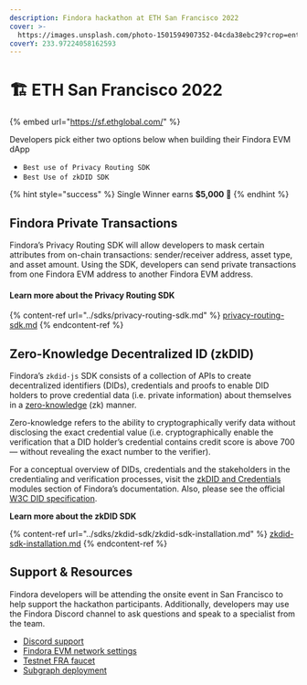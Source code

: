 ```yaml
---
description: Findora hackathon at ETH San Francisco 2022
cover: >-
  https://images.unsplash.com/photo-1501594907352-04cda38ebc29?crop=entropy&cs=tinysrgb&fm=jpg&ixid=MnwxOTcwMjR8MHwxfHNlYXJjaHwxfHxzYW4lMjBmcmFuY2lzY298ZW58MHx8fHwxNjY2ODk5MTI2&ixlib=rb-4.0.3&q=80
coverY: 233.97224058162593
---
```


# 🏗 ETH San Francisco 2022

{% embed url="https://sf.ethglobal.com/" %}

Developers pick either two options below when building their Findora EVM dApp

* `Best use of Privacy Routing SDK`
* `Best Use of zkDID SDK`

{% hint style="success" %}
Single Winner earns **$5,000 🎉**
{% endhint %}

## Findora Private Transactions

Findora’s Privacy Routing SDK will allow developers to mask certain attributes from on-chain transactions: sender/receiver address, asset type, and asset amount. Using the SDK, developers can send private transactions from one Findora EVM address to another Findora EVM address.

#### Learn more about the Privacy Routing SDK

{% content-ref url="../sdks/privacy-routing-sdk.md" %}
[privacy-routing-sdk.md](../sdks/privacy-routing-sdk.md)
{% endcontent-ref %}

## Zero-Knowledge Decentralized ID (zkDID)

Findora’s `zkdid-js` SDK consists of a collection of APIs to create decentralized identifiers (DIDs), credentials and proofs to enable DID holders to prove credential data (i.e. private information) about themselves in a [zero-knowledge](https://hackernoon.com/eli5-zero-knowledge-proof-78a276db9eff) (zk) manner.

Zero-knowledge refers to the ability to cryptographically verify data without disclosing the exact credential value (i.e. cryptographically enable the verification that a DID holder’s credential contains credit score is above 700 — without revealing the exact number to the verifier).

For a conceptual overview of DIDs, credentials and the stakeholders in the credentialing and verification processes, visit the [zkDID and Credentials](../../modules/zkdid-and-credentials.md) modules section of Findora’s documentation. Also, please see the official [W3C DID specification](https://www.notion.so/zkDID-Documentation-a-Modules-zkDID-Credentials-695f80687ec94d2fb32b3159f4ca945f).

**Learn more about the zkDID SDK**

{% content-ref url="../sdks/zkdid-sdk/zkdid-sdk-installation.md" %}
[zkdid-sdk-installation.md](../sdks/zkdid-sdk/zkdid-sdk-installation.md)
{% endcontent-ref %}

## Support & Resources

Findora developers will be attending the onsite event in San Francisco to help support the hackathon participants. Additionally, developers may use the Findora Discord channel to ask questions and speak to a specialist from the team.

* [Discord support](https://findora.org/discord)
* [Findora EVM network settings](../../network-settings/network-settings.md)
* [Testnet FRA faucet](../../general-users/get-fra/request-testnet-fra.md)
* [Subgraph deployment](../tutorials-and-resources/the-graph/building-and-deploying-subgraph-public-graph-node.md)

